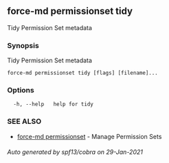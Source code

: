 ## force-md permissionset tidy

Tidy Permission Set metadata

### Synopsis

Tidy Permission Set metadata

```
force-md permissionset tidy [flags] [filename]...
```

### Options

```
  -h, --help   help for tidy
```

### SEE ALSO

* [force-md permissionset](force-md_permissionset.md)	 - Manage Permission Sets

###### Auto generated by spf13/cobra on 29-Jan-2021

